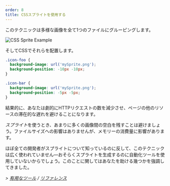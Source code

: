 ```yaml
---
order: 8
title: CSSスプライトを使用する
---
```


このテクニックは多様な画像を全て1つのファイルにグルーピングします。

<img id="img-sprite" src="http://browserdiet.com/img/sprite-example.jpg" alt="CSS Sprite Example">

そしてCSSでそれらを配置します。

```css
.icon-foo {
  background-image: url('mySprite.png');
  background-position: -10px -10px;
}

.icon-bar {
  background-image: url('mySprite.png');
  background-position: -5px -5px;
}
```

結果的に、あなたは劇的にHTTPリクエストの数を減少させ、ページの他のリソースの滞在的な遅れを避けることになります。

*スプライト*を使うとき、あまりに多くの画像間の空白を残すことは避けましょう。ファイルサイズへの影響はありませんが、メモリーの消費量に影響があります。

ほぼ全ての開発者がスプライトについて知っているのに反して、このテクニックは広く使われていません&mdash;おそらくスプライトを生成するのに自動化ツールを使用していないからでしょう。このことに関してはあなたを助ける幾つかを強調してきました。


*> [有用なツール](https://github.com/zenorocha/browser-diet/wiki/Tools#use-css-sprites) / [リファレンス](https://github.com/zenorocha/browser-diet/wiki/References#use-css-sprites)*
